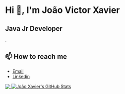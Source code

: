 # Hi 👋, I'm João Victor Xavier
## Java Jr Developer
.

## 📫 How to reach me
- <a href="mailto:nseimeesqueci@gmail.com">Email</a>  
- [Linkedin]()

<a href="https://github.com/joaoxavier23">
  <img align="center" src="https://github-readme-stats.vercel.app/api/top-langs/?username=joaoxavier23&title_color=ffffff&text_color=c9cacc&icon_color=2bbc8a&bg_color=1d1f21" />
</a>

<a href="https://github.com/joaoxavier23">
  <img align="center" src="https://github-readme-stats.vercel.app/api?username=joaoxavier23&show_icons=true&line_height=27&count_private=true&title_color=ffffff&text_color=c9cacc&icon_color=2bbc8a&bg_color=1d1f21" alt="João Xavier's GitHub Stats" />
</a>
